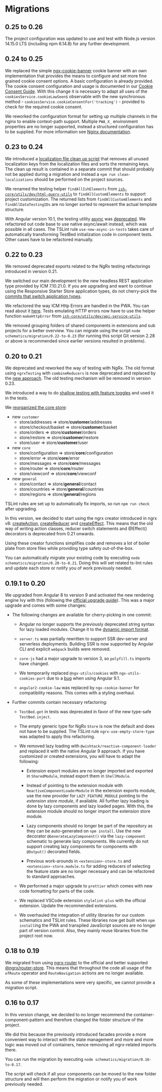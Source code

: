 <!--
kb_guide
kb_pwa
kb_everyone
kb_sync_latest_only
-->

# Migrations

## 0.25 to 0.26

The project configuration was updated to use and test with Node.js version 14.15.0 LTS (including npm 6.14.8) for any further development.

## 0.24 to 0.25

We replaced the simple [ngx-cookie-banner](https://github.com/exportarts/ngx-cookie-banner) cookie banner with an own implementation that provides the means to configure and set more fine grained cookie consent options.
A basic configuration is already provided.
The cookie consent configuration and usage is documented in our [Cookie Consent Guide](./cookie-consent.md).
With this change it is necessary to adapt all uses of the `cookiesService.cookieLawSeen$` observable with the new synchronous method - `cookiesService.cookieConsentFor('tracking')` - provided to check for the required cookie consent.

We reworked the configuration format for setting up multiple channels in the nginx to enable context-path support.
Multiple `PWA_X_` environment properties are no longer supported, instead a structured configuration has to be supplied.
For more information see [Nginx documentation](./nginx-startup.md).

## 0.23 to 0.24

We introduced a [localization file clean up script](../concepts/localization.md#localization-file-clean-up-process) that removes all unused localization keys from the localization files and sorts the remaining keys.
The clean up result is contained in a separate commit that should probably not be applied during a migration and instead a `npm run clean-localizations` should be performed on the project sources.

We renamed the testing helper `findAllIshElements` from [`ish-core/utils/dev/html-query-utils`](../../src/app/core/utils/dev/html-query-utils.ts) to `findAllCustomElements` to support project customization.
The returned lists from `findAllCustomElements` and `findAllDataTestingIDs` are no longer sorted to represent the actual template structure.

With Angular version 10.1, the testing utility [async](https://angular.io/api/core/testing/async) was [deprecated](https://github.com/angular/angular/commit/8f074296c2ffb20521e2ad1bbbb3dc8f2194cae6).
We refactored out code base to use native async/await instead, which was possible in all cases.
The TSLint rule `use-new-async-in-tests` takes care of automatically transforming TestBed initialization code in component tests.
Other cases have to be refactored manually.

## 0.22 to 0.23

We removed deprecated exports related to the NgRx testing refactorings introduced in version 0.21.

We switched our main development to the new headless REST application type provided by ICM 7.10.21.0.
If you are upgrading and want to continue using the Responsive Starter Store application types, do not cherry-pick the [commits that switch application types](https://github.com/intershop/intershop-pwa/compare/a63d2a2fc1ffdb404e6b1fe8ffb79310fa2ef60f...741454c8c839dd001a3943236172d75ffd05541d).

We refactored the way ICM Http Errors are handled in the PWA.
You can read about it [here](./icm-http-error-mapping.md).
Tests emulating HTTP errors now have to use the helper function `makeHttpError` from [`ish-core/utils/dev/api-service-utils`](../../src/app/core/utils/dev/api-service-utils.ts).

We removed grouping folders of shared components in extensions and sub projects for a better overview.
You can migrate using the script `node schematics/migration/0.22-to-0.23` (for running this script Git version 2.28 or above is recommended since earlier versions resulted in problems).

## 0.20 to 0.21

We deprecated and reworked the way of testing with NgRx.
The old format using `ngrxTesting` with `combineReducers` is now deprecated and replaced by the [new approach](./state-management.md#testing-ngrx-artifacts).
The old testing mechanism will be removed in version 0.23.

We introduced a way to do [shallow testing with feature toggles](../concepts/configuration.md#unit-testing-with-feature-toggles) and used it in the tests.

We [reorganized the core store](../concepts/state-management.md#core-store-structure):

- new `customer`
  - store/addresses => store/**customer**/addresses
  - store/checkout/basket => store/**customer**/basket
  - store/orders => store/**customer**/orders
  - store/restore => store/**customer**/restore
  - store/user => store/**customer**/user
- new `core`
  - store/configuration => store/**core**/configuration
  - store/error => store/**core**/error
  - store/messages => store/**core**/messages
  - store/router => store/**core**/router
  - store/viewconf => store/**core**/viewconf
- new `general`
  - store/contact => store/**general**/contact
  - store/countries => store/**general**/countries
  - store/regions => store/**general**/regions

TSLint rules are set up to automatically fix imports, so run `npm run check` after upgrading.

In this version, we decided to start using the ngrx creator introduced in ngrx v8: [createAction](https://ngrx.io/api/store/createAction), [createReducer](https://ngrx.io/api/store/createReducer) and [createEffect](https://ngrx.io/api/effects/createEffect).
This means that the old way of writing action classes, reducer switch statements and @Effect() decorators is deprecated from 0.21 onwards.

Using these creator functions simplifies code and removes a lot of boiler plate from store files while providing type safety out-of-the-box.

You can automatically migrate your existing code by executing `node schematics/migration/0.20-to-0.21`.
Doing this will set related ts-lint rules and update each store or notify you of work previously needed.

## 0.19.1 to 0.20

We upgraded from Angular 8 to version 9 and activated the new rendering engine Ivy with this (following the [official upgrade guide](https://update.angular.io/#8.0:9.0l3)).
This was a major upgrade and comes with some changes:

- The following changes are available for cherry-picking in one commit:

  - Angular no longer supports the previously deprecated string syntax for lazy loaded modules. Change it to the [dynamic import format](https://angular.io/guide/deprecations#loadchildren-string-syntax).

  - `server.ts` was partially rewritten to support SSR dev-server and serverless deployments. Building SSR is now supported by Angular CLI and explicit `webpack` builds were removed.

  - `core-js` had a major upgrade to version 3, so `polyfill.ts` imports have changed.

  - We temporarily replaced `@ngx-utils/cookies` with `ngx-utils-cookies-port` due to a [bug](https://github.com/ngx-utils/cookies/issues/20) when using Angular 9.1.

  - `angular2-cookie-law` was replaced by `ngx-cookie-banner` for compatibility reasons. This comes with a styling overhaul.

- Further commits contain necessary refactoring:

  - `TestBed.get` in tests was deprecated in favor of the new type-safe `TestBed.inject`.

  - The empty generic type for NgRx `Store` is now the default and does not have to be supplied. The TSLint rule `ngrx-use-empty-store-type` was adapted to apply this refactoring.

  - We removed lazy loading with `@wishtack/reactive-component-loader` and replaced it with the native Angular 9 approach. If you have customized or created extensions, you will have to adapt the following:

    - Extension export modules are no longer imported and exported in `SharedModule`, instead export them in `ShellModule`.

    - Instead of pointing to the extension module with `ReactiveComponentLoaderModule` in the extension exports module, use the new provider for `LAZY_FEATURE_MODULE` pointing to the _extension store module_, if available. All further lazy loading is done by lazy components and lazy loaded pages. With this, the extension module should no longer import the extension store module.

    - Lazy components should no longer be part of the repository as they can be auto-generated on `npm install`. Use the new decorator `@GenerateLazyComponent()` via the `lazy-component` schematic to generate lazy components. We currently do not support creating lazy components for components with `@Output()` decorated fields.

    - Previous work-arounds in `<extension>-store.ts` and `<extension>-store.module.ts` for adding reducers of selecting the feature state are no longer necessary and can be refactored to standard approaches.

  - We performed a major upgrade to `prettier` which comes with new code formatting for parts of the code.

  - We replaced VSCode extension `stylelint-plus` with the official extension. Update the recommended extensions.

  - We overhauled the integration of utility libraries for our custom schematics and TSLint rules. These libraries now get built when `npm install`ing the PWA and transpiled JavaScript sources are no longer part of version control. Also, they mainly reuse libraries from the project root now.

## 0.18 to 0.19

We migrated from using [ngrx-router](https://github.com/amcdnl/ngrx-router) to the official and better supported [@ngrx/router-store](https://ngrx.io/guide/router-store).
This means that throughout the code all usage of the `ofRoute` operator and `RouteNavigation` actions are no longer available.

As some of these implementations were very specific, we cannot provide a migration script.

## 0.16 to 0.17

In this version change, we decided to no longer recommend the container-component-pattern and therefore changed the folder structure of the project.

We did this because the previously introduced facades provide a more convenient way to interact with the state management and more and more logic was moved out of containers, hence removing all ngrx-related imports there.

You can run the migration by executing `node schematics/migration/0.16-to-0.17`.

The script will check if all your components can be moved to the new folder structure and will then perform the migration or notify you of work previously needed.
